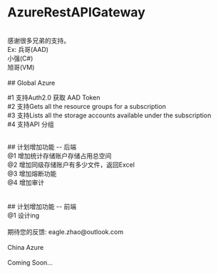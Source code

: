 # AzureRestAPIGateway
</br>
感谢很多兄弟的支持。 </br> Ex: 兵哥(AAD) </br> 小强(C#) </br> 旭哥(VM)
</br>
</br>
## Global Azure

#1 支持Auth2.0 获取 AAD Token </br> 
#2 支持Gets all the resource groups for a subscription </br>
#3 支持Lists all the storage accounts available under the subscription </br>
#4 支持API 分组 </br>

</br>
## 计划增加功能 -- 后端
</br>
@1 增加统计存储账户存储占用总空间</br>
@2 增加同级存储账户有多少文件，返回Excel</br>
@3 增加熔断功能 </br>
@4 增加审计</br>

</br>
</br>
## 计划增加功能 -- 前端
</br>
@1 设计ing

</br>
</br>
期待您的反馈: eagle.zhao@outlook.com

</br>
</br>
China Azure 
</br>
</br>
Coming Soon...